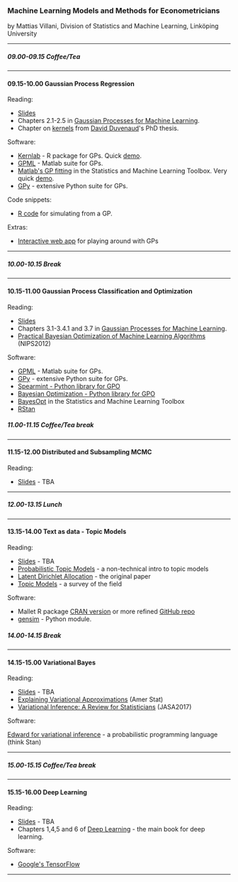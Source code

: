 
### Machine Learning Models and Methods for Econometricians

by Mattias Villani, Division of Statistics and Machine Learning, Linköping University

---

##### 09.00-09.15 Coffee/Tea

---

#### 09.15-10.00 Gaussian Process Regression
Reading: 

- [Slides](https://github.com/mattiasvillani/ESOBE2017/raw/master/Slides/GPregression.pdf)
- Chapters 2.1-2.5 in [Gaussian Processes for Machine Learning](http://www.gaussianprocess.org/gpml/chapters/RW.pdf).
- Chapter on [kernels](https://raw.githubusercontent.com/duvenaud/phd-thesis/master/kernels.pdf) from [David Duvenaud](http://www.cs.toronto.edu/~duvenaud/)'s PhD thesis.

Software:

- [Kernlab](https://cran.r-project.org/web/packages/kernlab/index.html) - R package for GPs. Quick [demo](https://github.com/mattiasvillani/ESOBE2017/raw/master/Code/KernLabDemo.R).
- [GPML](http://www.gaussianprocess.org/gpml/code/matlab/doc/) - Matlab suite for GPs.
- [Matlab's GP fitting](https://se.mathworks.com/help/stats/gaussian-process-regression.html) in the Statistics and Machine Learning Toolbox. Very quick [demo](https://github.com/mattiasvillani/ESOBE2017//master/Code/MatlabGPexample.m). 
- [GPy](https://sheffieldml.github.io/GPy/) - extensive Python suite for GPs.

Code snippets:

- [R code](https://github.com/mattiasvillani/ESOBE2017/raw/master/Code/GaussianProcesses.R) for simulating from a GP.

Extras:

- [Interactive web app](https://skaae.shinyapps.io/test_project/) for playing around with GPs

---

##### 10.00-10.15 Break

---

#### 10.15-11.00 Gaussian Process Classification and Optimization
Reading:

- [Slides](https://github.com/mattiasvillani/ESOBE2017/raw/master/Slides/GPclassification.pdf)
- Chapters 3.1-3.4.1 and 3.7 in [Gaussian Processes for Machine Learning](http://www.gaussianprocess.org/gpml/chapters/RW.pdf).
- [Practical Bayesian Optimization of Machine Learning Algorithms](https://arxiv.org/pdf/1206.2944.pdf) (NIPS2012)

Software: 

- [GPML](http://www.gaussianprocess.org/gpml/code/matlab/doc/) - Matlab suite for GPs.
- [GPy](https://sheffieldml.github.io/GPy/) - extensive Python suite for GPs.
- [Spearmint - Python library for GPO](https://github.com/HIPS/Spearmint)
- [Bayesian Optimization - Python library for GPO](https://github.com/fmfn/BayesianOptimization)
- [BayesOpt](https://se.mathworks.com/help/stats/bayesian-optimization-algorithm.html) in the Statistics and Machine Learning Toolbox
- [RStan](https://betanalpha.github.io/assets/case_studies/gp_part1/part1.html) 

##### 11.00-11.15 Coffee/Tea break

---

#### 11.15-12.00 Distributed and Subsampling MCMC

Reading: 

- [Slides](https://github.com/mattiasvillani/ESOBE2017/raw/master/Slides/Graphics/NothingToSee.jpg) - TBA

---

##### 12.00-13.15 Lunch

---

#### 13.15-14.00 Text as data - Topic Models

Reading: 

- [Slides](https://github.com/mattiasvillani/ESOBE2017/raw/master/Slides/Graphics/NothingToSee.jpg) - TBA
- [Probabilistic Topic Models](http://www.cs.columbia.edu/~blei/papers/Blei2012.pdf) - a non-technical intro to topic models
- [Latent Dirichlet Allocation](http://www.jmlr.org/papers/volume3/blei03a/blei03a.pdf) - the original paper
- [Topic Models](http://www.cs.columbia.edu/~blei/papers/BleiLafferty2009.pdf) - a survey of the field

Software:

- Mallet R package [CRAN version](https://cran.r-project.org/web/packages/mallet/) or more refined [GitHub repo](https://github.com/MansMeg/RMallet)
- [gensim](https://radimrehurek.com/gensim/) - Python module.

##### 14.00-14.15 Break

---

#### 14.15-15.00 Variational Bayes

Reading: 

- [Slides](https://github.com/mattiasvillani/ESOBE2017/raw/master/Slides/Graphics/NothingToSee.jpg) - TBA
- [Explaining Variational Approximations](http://www.maths.usyd.edu.au/u/jormerod/JTOpapers/Ormerod10.pdf) (Amer Stat)
- [Variational Inference: A Review for Statisticians](https://arxiv.org/abs/1601.00670) (JASA2017)

Software:

[Edward for variational inference](http://edwardlib.org/tutorials/variational-inference) - a probabilistic programming language (think Stan)

---

##### 15.00-15.15 Coffee/Tea break

---

 
#### 15.15-16.00 Deep Learning

Reading: 

- [Slides](https://github.com/mattiasvillani/ESOBE2017/raw/master/Slides/Graphics/NothingToSee.jpg) - TBA
- Chapters 1,4,5 and 6 of [Deep Learning](http://www.deeplearningbook.org/) - the main book for deep learning.

Software:

- [Google's TensorFlow](https://www.tensorflow.org/)

---

